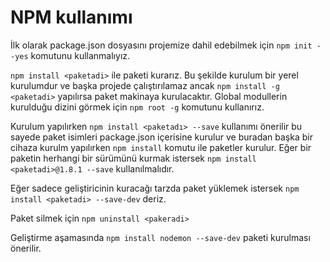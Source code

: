 # NPM kullanımı

İlk olarak package.json dosyasını projemize dahil edebilmek için `npm init --yes` komutunu kullanmalıyız.

`npm install <paketadi>` ile paketi kurarız. Bu şekilde kurulum bir yerel kurulumdur ve başka projede çalıştırılamaz ancak `npm install -g <paketadi>` yapılırsa paket makinaya kurulacaktır. Global modullerin kurulduğu dizini görmek için `npm root -g` komutunu kullanırız.

Kurulum yapılırken `npm install <paketadı> --save` kullanımı önerilir bu sayede paket isimleri package.json içerisine kurulur ve buradan başka bir cihaza kurulm yapılırken  `npm install` komutu ile paketler kurulur. Eğer bir paketin herhangi bir sürümünü kurmak istersek `npm install <paketadi>@1.8.1 --save` kullanılmalıdır.

Eğer sadece geliştiricinin kuracağı tarzda paket yüklemek istersek `npm install <paketadi> --save-dev` deriz.

Paket silmek için `npm uninstall <pakeradi>` 

Geliştirme aşamasında `npm install nodemon --save-dev` paketi kurulması önerilir.

